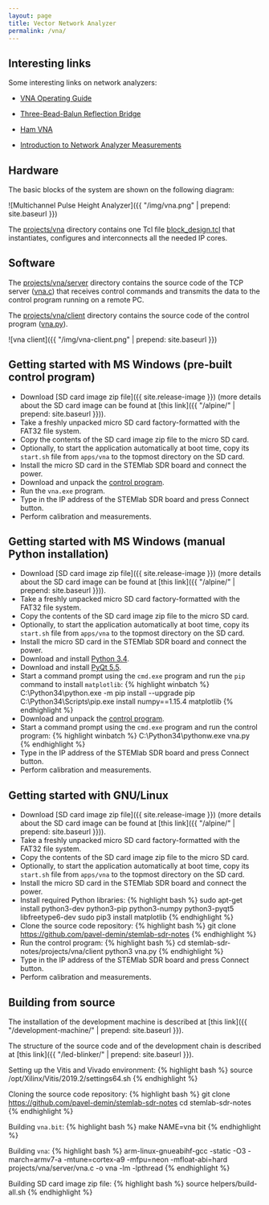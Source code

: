```yaml
---
layout: page
title: Vector Network Analyzer
permalink: /vna/
---
```


Interesting links
-----

Some interesting links on network analyzers:

 - [VNA Operating Guide](https://www.dropbox.com/sh/a1yecde4hs91ji0/AAB3chlcIiZuFTcRUPlXxhgBa/vna/VNA_Guide.pdf?dl=1)

 - [Three-Bead-Balun Reflection Bridge](https://www.dropbox.com/sh/a1yecde4hs91ji0/AACnUxdMzktjgPIJ6kHvcMVDa/vna/3BeadBalunBridge.pdf?dl=1)

 - [Ham VNA](http://dxatlas.com/HamVNA)

 - [Introduction to Network Analyzer Measurements](http://download.ni.com/evaluation/rf/Introduction_to_Network_Analyzer_Measurements.pdf)

Hardware
-----

The basic blocks of the system are shown on the following diagram:

![Multichannel Pulse Height Analyzer]({{ "/img/vna.png" | prepend: site.baseurl }})

The [projects/vna](https://github.com/pavel-demin/stemlab-sdr-notes/tree/master/projects/vna) directory contains one Tcl file [block_design.tcl](https://github.com/pavel-demin/stemlab-sdr-notes/blob/master/projects/vna/block_design.tcl) that instantiates, configures and interconnects all the needed IP cores.

Software
-----

The [projects/vna/server](https://github.com/pavel-demin/stemlab-sdr-notes/tree/master/projects/vna/server) directory contains the source code of the TCP server ([vna.c](https://github.com/pavel-demin/stemlab-sdr-notes/blob/master/projects/vna/server/vna.c)) that receives control commands and transmits the data to the control program running on a remote PC.

The [projects/vna/client](https://github.com/pavel-demin/stemlab-sdr-notes/tree/master/projects/vna/client) directory contains the source code of the control program ([vna.py](https://github.com/pavel-demin/stemlab-sdr-notes/blob/master/projects/vna/client/vna.py)).

![vna client]({{ "/img/vna-client.png" | prepend: site.baseurl }})

Getting started with MS Windows (pre-built control program)
-----

 - Download [SD card image zip file]({{ site.release-image }}) (more details about the SD card image can be found at [this link]({{ "/alpine/" | prepend: site.baseurl }})).
 - Take a freshly unpacked micro SD card factory-formatted with the FAT32 file system.
 - Copy the contents of the SD card image zip file to the micro SD card.
 - Optionally, to start the application automatically at boot time, copy its `start.sh` file from `apps/vna` to the topmost directory on the SD card.
 - Install the micro SD card in the STEMlab SDR board and connect the power.
 - Download and unpack the [control program](https://github.com/pavel-demin/stemlab-sdr-notes/releases/download/20191025/vna-win32-20191025.zip).
 - Run the `vna.exe` program.
 - Type in the IP address of the STEMlab SDR board and press Connect button.
 - Perform calibration and measurements.

Getting started with MS Windows (manual Python installation)
-----

 - Download [SD card image zip file]({{ site.release-image }}) (more details about the SD card image can be found at [this link]({{ "/alpine/" | prepend: site.baseurl }})).
 - Take a freshly unpacked micro SD card factory-formatted with the FAT32 file system.
 - Copy the contents of the SD card image zip file to the micro SD card.
 - Optionally, to start the application automatically at boot time, copy its `start.sh` file from `apps/vna` to the topmost directory on the SD card.
 - Install the micro SD card in the STEMlab SDR board and connect the power.
 - Download and install [Python 3.4](https://www.python.org/ftp/python/3.4.4/python-3.4.4.msi).
 - Download and install [PyQt 5.5](https://sourceforge.net/projects/pyqt/files/PyQt5/PyQt-5.5.1/PyQt5-5.5.1-gpl-Py3.4-Qt5.5.1-x32.exe/download).
 - Start a command prompt using the `cmd.exe` program and run the `pip` command to install `matplotlib`:
{% highlight winbatch %}
C:\Python34\python.exe -m pip install --upgrade pip
C:\Python34\Scripts\pip.exe install numpy==1.15.4 matplotlib
{% endhighlight %}
 - Download and unpack the [control program](https://github.com/pavel-demin/stemlab-sdr-notes/releases/download/20191025/vna-python3-20191025.zip).
 - Start a command prompt using the `cmd.exe` program and run the control program:
{% highlight winbatch %}
C:\Python34\pythonw.exe vna.py
{% endhighlight %}
 - Type in the IP address of the STEMlab SDR board and press Connect button.
 - Perform calibration and measurements.

Getting started with GNU/Linux
-----

 - Download [SD card image zip file]({{ site.release-image }}) (more details about the SD card image can be found at [this link]({{ "/alpine/" | prepend: site.baseurl }})).
 - Take a freshly unpacked micro SD card factory-formatted with the FAT32 file system.
 - Copy the contents of the SD card image zip file to the micro SD card.
 - Optionally, to start the application automatically at boot time, copy its `start.sh` file from `apps/vna` to the topmost directory on the SD card.
 - Install the micro SD card in the STEMlab SDR board and connect the power.
 - Install required Python libraries:
{% highlight bash %}
sudo apt-get install python3-dev python3-pip python3-numpy python3-pyqt5 libfreetype6-dev
sudo pip3 install matplotlib
{% endhighlight %}
 - Clone the source code repository:
{% highlight bash %}
git clone https://github.com/pavel-demin/stemlab-sdr-notes
{% endhighlight %}
 - Run the control program:
{% highlight bash %}
cd stemlab-sdr-notes/projects/vna/client
python3 vna.py
{% endhighlight %}
 - Type in the IP address of the STEMlab SDR board and press Connect button.
 - Perform calibration and measurements.

Building from source
-----

The installation of the development machine is described at [this link]({{ "/development-machine/" | prepend: site.baseurl }}).

The structure of the source code and of the development chain is described at [this link]({{ "/led-blinker/" | prepend: site.baseurl }}).

Setting up the Vitis and Vivado environment:
{% highlight bash %}
source /opt/Xilinx/Vitis/2019.2/settings64.sh
{% endhighlight %}

Cloning the source code repository:
{% highlight bash %}
git clone https://github.com/pavel-demin/stemlab-sdr-notes
cd stemlab-sdr-notes
{% endhighlight %}

Building `vna.bit`:
{% highlight bash %}
make NAME=vna bit
{% endhighlight %}

Building `vna`:
{% highlight bash %}
arm-linux-gnueabihf-gcc -static -O3 -march=armv7-a -mtune=cortex-a9 -mfpu=neon -mfloat-abi=hard projects/vna/server/vna.c -o vna -lm -lpthread
{% endhighlight %}

Building SD card image zip file:
{% highlight bash %}
source helpers/build-all.sh
{% endhighlight %}

